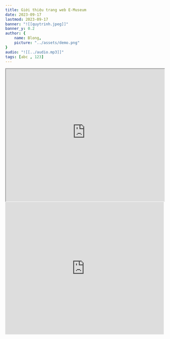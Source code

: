 ```yaml
---
title: Giới thiệu trang web E-Museum
date: 2023-09-17
lastmod: 2023-09-17
banner: "![[quytrinh.jpeg]]"
banner_y: 0.2
author: {
	name: Blong,
	picture: "../assets/demo.png"
}
audio: "![[../audio.mp3]]"
tags: [abc , 123]
---
```

<iframe src="https://projectscanner.streamlit.app/buc-cham/?embed=true" style="height:420px;width:100%;"></iframe>

<iframe src="https://www.youtube.com/embed/jp8o_6ELNbw?si=KLUY-Fqz-EhZz7s4" title="YouTube video player" frameborder="0" style="height:420px;width:100%;"></iframe>